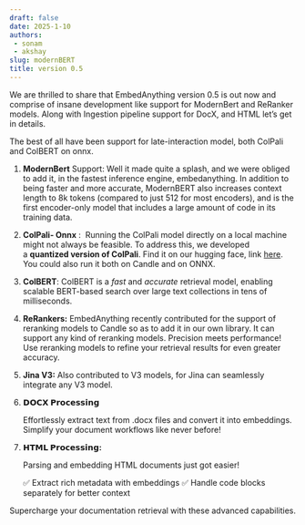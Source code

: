 ```yaml
---
draft: false 
date: 2025-1-10
authors: 
 - sonam
 - akshay
slug: modernBERT
title: version 0.5
---
```


We are thrilled to share that EmbedAnything version 0.5 is out now and comprise of insane development like support for ModernBert and ReRanker models. Along with Ingestion pipeline support for DocX, and HTML let’s get in details.

The best of all have been support for late-interaction model, both ColPali and ColBERT on onnx.

1. **ModernBert** Support: Well it made quite a splash, and we were obliged to add it, in the fastest inference engine, embedanything. In addition to being faster and more accurate, ModernBERT also increases context length to 8k tokens (compared to just 512 for most encoders), and is the first encoder-only model that includes a large amount of code in its training data.
2. **ColPali- Onnx** :  Running the ColPali model directly on a local machine might not always be feasible. To address this, we developed a **quantized version of ColPali**. Find it on our hugging face, link [here](https://huggingface.co/starlight-ai/colpali-v1.2-merged-onnx). You could also run it both on Candle and on ONNX.
3. **ColBERT**: ColBERT is a *fast* and *accurate* retrieval model, enabling scalable BERT-based search over large text collections in tens of milliseconds.
4. **ReRankers:** EmbedAnything recently contributed for the support of reranking models to Candle so as to add it in our own library. It can support any kind of reranking models. Precision meets performance! Use reranking models to refine your retrieval results for even greater accuracy.
5. **Jina V3:** Also contributed to V3 models, for Jina can seamlessly integrate any V3 model.
6.  **𝗗𝗢𝗖𝗫 𝗣𝗿𝗼𝗰𝗲𝘀𝘀𝗶𝗻𝗴**
    
    Effortlessly extract text from .docx files and convert it into embeddings. Simplify your document workflows like never before!
    
7. **𝗛𝗧𝗠𝗟 𝗣𝗿𝗼𝗰𝗲𝘀𝘀𝗶𝗻𝗴:**
   
   Parsing and embedding HTML documents just got easier!

    ✅ Extract rich metadata with embeddings
    ✅ Handle code blocks separately for better context

Supercharge your documentation retrieval with these advanced capabilities.